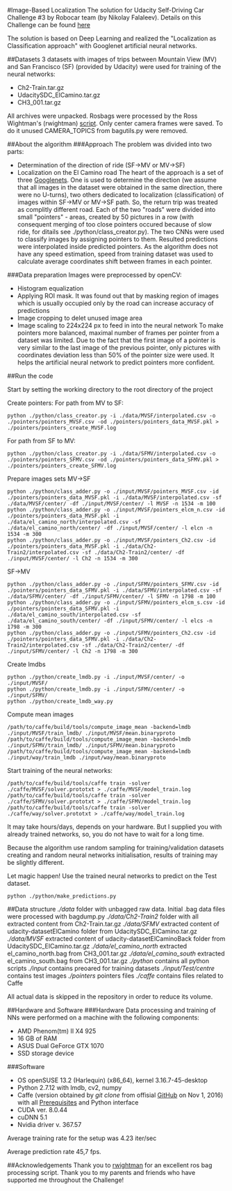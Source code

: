 #Image-Based Localization
The solution for Udacity Self-Driving Car Challenge #3 by Robocar team (by Nikolay Falaleev).
Details on this Challenge can be found [here](https://medium.com/udacity/challenge-3-image-based-localization-5d9cadcff9e7#.cv1xx261f)

The solution is based on Deep Learning and realized the "Localization as Classification approach" with Googlenet artificial neural networks.

##Datasets
3 datasets with images of trips between Mountain View (MV) and San Francisco (SF) (provided by Udacity) were used for training of the neural networks:
* Ch2-Train.tar.gz
* UdacitySDC_ElCamino.tar.gz
* CH3_001.tar.gz

All archives were unpacked. Rosbags were processed by the Ross Wightman's (rwightman) [script](https://github.com/rwightman/udacity-driving-reader). Only center camera frames were saved.
To do it unused CAMERA_TOPICS from bagutils.py were removed.

##About the algorithm
###Approach
The problem was divided into two parts:
* Determination of the direction of ride (SF->MV or MV->SF)
* Localization on the El Camino road
The heart of the approach is a set of three [Googlenets](https://github.com/BVLC/caffe/blob/master/models/bvlc_googlenet/train_val.prototxt). One is used to determine the direction (we assume that all images in the dataset were obtained in the same direction, there were no U-turns), two others dedicated to localization (classification) of images within SF->MV or MV->SF path. So, the return trip was treated as complitly different road. Each of the two "roads" were divided into small "pointers" - areas, created by 50 pictures in a row (with consequent merging of too close pointers occured because of slow ride, for ditails see ./python/class_creator.py). The two CNNs were used to classify images by assigning pointers to them.
Resulted predictions were interpolated inside predicted pointers. As the algorithm does not have any speed estimation, speed from training dataset was used to calculate average coordinates shift between frames in each pointer.

###Data preparation
Images were preprocessed by openCV:
* Histogram equalization
* Applying ROI mask. It was found out that by masking region of images which is usually occupied only by the road can increase accuracy of predictions
* Image cropping to delet unused image area
* Image scaling to 224x224 px to feed in into the neural network
To make pointers more balanced, maximal number of frames per pointer from a dataset was limited.
Due to the fact that the first image of a pointer is very similar to the last image of the previous pointer, only pictures with coordinates deviation less than 50% of the pointer size were used. It helps the artificial neural network to predict pointers more confident.

##Run the code

Start by setting the working directory to the root directory of the project

Create pointers:
For path from MV to SF:
```
python ./python/class_creator.py -i ./data/MVSF/interpolated.csv -o ./pointers/pointers_MVSF.csv -od ./pointers/pointers_data_MVSF.pkl > ./pointers/pointers_create_MVSF.log
```
For path from SF to MV:
```
python ./python/class_creator.py -i ./data/SFMV/interpolated.csv -o ./pointers/pointers_SFMV.csv -od ./pointers/pointers_data_SFMV.pkl > ./pointers/pointers_create_SFMV.log
```

Prepare images sets
MV->SF
```
python ./python/class_adder.py -o ./input/MVSF/pointers_MVSF.csv -id ./pointers/pointers_data_MVSF.pkl -i ./data/MVSF/interpolated.csv -sf ./data/MVSF/center/ -df ./input/MVSF/center/ -l MVSF -n 1534 -m 100
python ./python/class_adder.py -o ./input/MVSF/pointers_elcm_n.csv -id ./pointers/pointers_data_MVSF.pkl -i ./data/el_camino_north/interpolated.csv -sf ./data/el_camino_north/center/ -df ./input/MVSF/center/ -l elcn -n 1534 -m 300
python ./python/class_adder.py -o ./input/MVSF/pointers_Ch2.csv -id ./pointers/pointers_data_MVSF.pkl -i ./data/Ch2-Train2/interpolated.csv -sf ./data/Ch2-Train2/center/ -df ./input/MVSF/center/ -l Ch2 -n 1534 -m 300
```

SF->MV
```
python ./python/class_adder.py -o ./input/SFMV/pointers_SFMV.csv -id ./pointers/pointers_data_SFMV.pkl -i ./data/SFMV/interpolated.csv -sf ./data/SFMV/center/ -df ./input/SFMV/center/ -l SFMV -n 1798 -m 100
python ./python/class_adder.py -o ./input/SFMV/pointers_elcm_s.csv -id ./pointers/pointers_data_SFMV.pkl -i ./data/el_camino_south/interpolated.csv -sf ./data/el_camino_south/center/ -df ./input/SFMV/center/ -l elcs -n 1798 -m 300 
python ./python/class_adder.py -o ./input/SFMV/pointers_Ch2.csv -id ./pointers/pointers_data_SFMV.pkl -i ./data/Ch2-Train2/interpolated.csv -sf ./data/Ch2-Train2/center/ -df ./input/SFMV/center/ -l Ch2 -n 1798 -m 300
```

Create lmdbs
```
python ./python/create_lmdb.py -i ./input/MVSF/center/ -o ./input/MVSF/
python ./python/create_lmdb.py -i ./input/SFMV/center/ -o ./input/SFMV/
python ./python/create_lmdb_way.py
```

Compute mean images
```
/path/to/caffe/build/tools/compute_image_mean -backend=lmdb ./input/MVSF/train_lmdb/ ./input/MVSF/mean.binaryproto
/path/to/caffe/build/tools/compute_image_mean -backend=lmdb ./input/SFMV/train_lmdb/ ./input/SFMV/mean.binaryproto
/path/to/caffe/build/tools/compute_image_mean -backend=lmdb ./input/way/train_lmdb ./input/way/mean.binaryproto
```

Start training of the neural networks:
```
/path/to/caffe/build/tools/caffe train -solver ./caffe/MVSF/solver.prototxt > ./caffe/MVSF/model_train.log
/path/to/caffe/build/tools/caffe train -solver ./caffe/SFMV/solver.prototxt > ./caffe/SFMV/model_train.log
/path/to/caffe/build/tools/caffe train -solver ./caffe/way/solver.prototxt > ./caffe/way/model_train.log
```

It may take hours/days, depends on your hardware. But I supplied you with already trained networks, so, you do not have to wait for a long time.

Because the algorithm use random sampling for training/validation datasets creating and random neural networks initialisation, results of training may be slightly different. 

Let magic happen! Use the trained neural networks to predict on the Test dataset.
```
python ./python/make_predictions.py
```


##Data structure
_./data_ folder with unbagged raw data. Initial .bag data files were processed with bagdump.py
_./data/Ch2-Train2_ folder with all extracted content from Ch2-Train.tar.gz
_./data/SFMV_ extracted content of udacity-datasetElCamino folder from UdacitySDC_ElCamino.tar.gz
_./data/MVSF_ extracted content of udacity-datasetElCaminoBack folder from UdacitySDC_ElCamino.tar.gz
_./data/el_camino_north_ extracted el_camino_north.bag from CH3_001.tar.gz
_./data/el_camino_south_ extracted el_camino_south.bag from CH3_001.tar.gz
_./python_ contains all python scripts
_./input_ contains preoared for training datasets
_./input/Test/centre_ contains test images
_./pointers_ pointers files
_./caffe_ contains files related to Caffe

All actual data is skipped in the repository in order to reduce its volume.

##Hardware and Software
###Hardware
Data processing and training of NNs were performed on a machine with the following components:

* AMD Phenom(tm) II X4 925
* 16 GB of RAM
* ASUS Dual GeForce GTX 1070
* SSD storage device

###Software

* OS openSUSE 13.2 (Harlequin) (x86_64), kernel 3.16.7-45-desktop
* Python 2.7.12 with lmdb, cv2, numpy
* Caffe (version obtained by _git clone_ from offisial [GitHub](https://github.com/BVLC/caffe) on Nov 1, 2016) with all [Prerequisites](http://caffe.berkeleyvision.org/installation.html#prerequisites) and Python interface
* CUDA ver. 8.0.44
* cuDNN 5.1
* Nvidia driver v. 367.57

Average training rate for the setup was 4.23 iter/sec

Average prediction rate 45,7 fps.

##Acknowledgements
Thank you to [rwightman](https://github.com/rwightman/udacity-driving-reader) for an excellent ros bag processing script.
Thank you to my parents and friends who have supported me throughout the Challenge!
